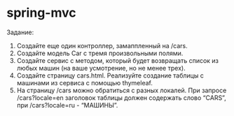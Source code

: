 # spring-mvc
Задание:
1. Создайте еще один контроллер, замаппленный на /cars.
2. Создайте модель Car с тремя произвольными полями.
3. Создайте сервис с методом, который будет возвращать список из любых машин (на ваше усмотрение, но не менее трех).
4. Создайте страницу cars.html. Реализуйте создание таблицы с машинами из сервиса с помощью thymeleaf.
5. На страницу /cars можно обратиться с разных локалей. При запросе /cars?locale=en заголовок таблицы должен содержать слово “CARS”, при /cars?locale=ru - “МАШИНЫ”.
